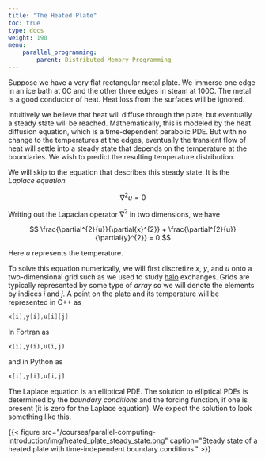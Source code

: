 ```yaml
---
title: "The Heated Plate"
toc: true
type: docs
weight: 190
menu:
    parallel_programming:
        parent: Distributed-Memory Programming
---
```


Suppose we have a very flat rectangular metal plate. We immerse one edge in an ice bath at 0C and the other three edges in steam at 100C.  The metal is a good conductor of heat.  Heat loss from the surfaces will be ignored.

Intuitively we believe that heat will diffuse through the plate, but eventually a steady state will be reached.  Mathematically, this is modeled by the heat diffusion equation, which is a time-dependent parabolic PDE. But with no change to the temperatures at the edges, eventually the transient flow of heat will settle into a steady state that depends on the temperature at the boundaries. We wish to predict the resulting temperature distribution.

We will skip to the equation that describes this steady state.  It is the _Laplace equation_

$$ \nabla^{2}{u} = 0 $$

Writing out the Lapacian operator $\nabla^2$ in two dimensions, we have

$$ \frac{\partial^{2}{u}}{\partial{x}^{2}} + \frac{\partial^{2}{u}}{\partial{y}^{2}} = 0 $$

Here $u$ represents the temperature.

To solve this equation numerically, we will first discretize $x$, $y$, and $u$ onto a two-dimensional grid such as we used to study [halo](/courses/parallel-computing-introduction/distributed_mpi_oned_division) exchanges. Grids are typically represented by some type of _array_ so we will denote the elements by indices $i$ and $j$. A point on the plate and its temperature will be represented in C++ as
```c++
x[i],y[i],u[i][j]
```
In Fortran as
```fortran
x(i),y(i),u(i,j)
```
and in Python as
```python
x[i],y[i],u[i,j]
```

The Laplace equation is an elliptical PDE.  The solution to elliptical PDEs is determined by the _boundary conditions_ and the forcing function, if one is present (it is zero for the Laplace equation).  We expect the solution to look something like this.

{{< figure src="/courses/parallel-computing-introduction/img/heated_plate_steady_state.png" caption="Steady state of a heated plate with time-independent boundary conditions." >}}

